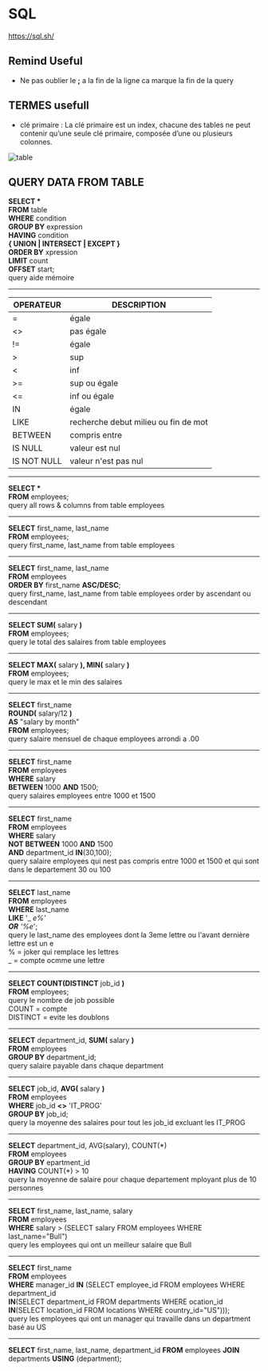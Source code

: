 # SQL
https://sql.sh/

## Remind Useful
- Ne pas oublier le **;** a la fin de la ligne ca marque la fin de la query
## TERMES usefull
- clé primaire : La clé primaire est un index, chacune des tables ne peut contenir qu’une seule clé primaire, composée d’une ou plusieurs colonnes.

![table](https://github.com/becodeorg/BXL-Johnson-09/blob/main/2.The-Hill/Backend-sprint/1.Database/assets/dbschema.png)



## QUERY DATA FROM TABLE

**SELECT \***    
**FROM** table  
**WHERE** condition  
**GROUP BY** expression  
**HAVING** condition  
**{ UNION | INTERSECT | EXCEPT }**  
**ORDER BY** xpression  
**LIMIT** count  
**OFFSET** start;    
query aide mémoire   
___

| OPERATEUR | DESCRIPTION |
| ------------- | ------------- | 
| = | égale |
| <> | pas égale |
| != | égale |
| > | sup |
| < | inf |
| >= | sup ou égale |
| <= | inf ou égale |
| IN | égale |
| LIKE | recherche debut milieu ou fin de mot |
| BETWEEN | compris entre |
| IS NULL | valeur est nul |
| IS NOT NULL | valeur n'est pas nul |

___
**SELECT \***  
**FROM** employees;  
query all rows & columns from table employees  
___
**SELECT** first_name, last_name   
**FROM** employees;   
query first_name, last_name from table employees  
___
**SELECT** first_name, last_name   
**FROM** employees  
**ORDER BY** first_name **ASC/DESC**;  
query first_name, last_name from table employees order by ascendant ou descendant   
___
**SELECT SUM(** salary **)   
FROM** employees;  
query le total des salaires from table employees  
___
**SELECT MAX(** salary **), MIN(** salary **)   
FROM** employees;  
query le max et le min des salaires  
___
**SELECT** first_name   
**ROUND(** salary/12 **)  
AS** "salary by month"  
**FROM** employees;  
query salaire mensuel de chaque employees arrondi a .00  
___
**SELECT** first_name   
**FROM** employees  
**WHERE** salary  
**BETWEEN** 1000 **AND** 1500;  
query salaires employees entre 1000 et 1500  
___
**SELECT** first_name  
**FROM** employees  
**WHERE** salary  
**NOT BETWEEN** 1000 **AND** 1500  
**AND** department_id **IN**(30,100);    
query salaire employees qui nest pas compris entre 1000 et 1500 et qui sont dans le departement 30 ou 100  
___
**SELECT** last_name    
**FROM** employees  
**WHERE** last_name  
**LIKE** \'_ _e%'  
**OR** \'%e_';  
query le last_name des employees dont la 3eme lettre ou l'avant dernière lettre est un e  
% = joker qui remplace les lettres  
_ = compte ocmme une lettre  
___
**SELECT COUNT(DISTINCT** job_id **)  
FROM** employees;  
query le nombre de job possible  
COUNT = compte  
DISTINCT = evite les doublons  
___
**SELECT** department_id, **SUM(** salary **)   
FROM** employees     
**GROUP BY** department_id;   
query salaire payable dans chaque department   
___
**SELECT** job_id, **AVG(** salary **)   
FROM** employees    
**WHERE** job_id **<>** 'IT_PROG'  
**GROUP BY** job_id;  
query la moyenne des salaires pour tout les job_id excluant les IT_PROG   
___
**SELECT** department_id, AVG(salary), COUNT(\*)  
**FROM** employees    
**GROUP BY** epartment_id  
**HAVING** COUNT(\*) > 10  
query la moyenne de salaire pour chaque departement mployant plus de 10 personnes  
___
**SELECT** first_name, last_name, salary  
**FROM** employees  
**WHERE** salary > (SELECT salary FROM employees WHERE last_name="Bull")  
query les employees qui ont un meilleur salaire que Bull  
___
**SELECT** first_name   
**FROM** employees  
**WHERE** manager_id **IN** (SELECT employee_id FROM employees WHERE department_id  
**IN**(SELECT department_id FROM departments WHERE ocation_id  
**IN**(SELECT location_id FROM locations WHERE country_id="US")));  
query les employees qui ont un manager qui travaille dans un department basé au US  
___
**SELECT** first_name, last_name, department_id 
**FROM** employees
**JOIN** departments
**USING** (department);










